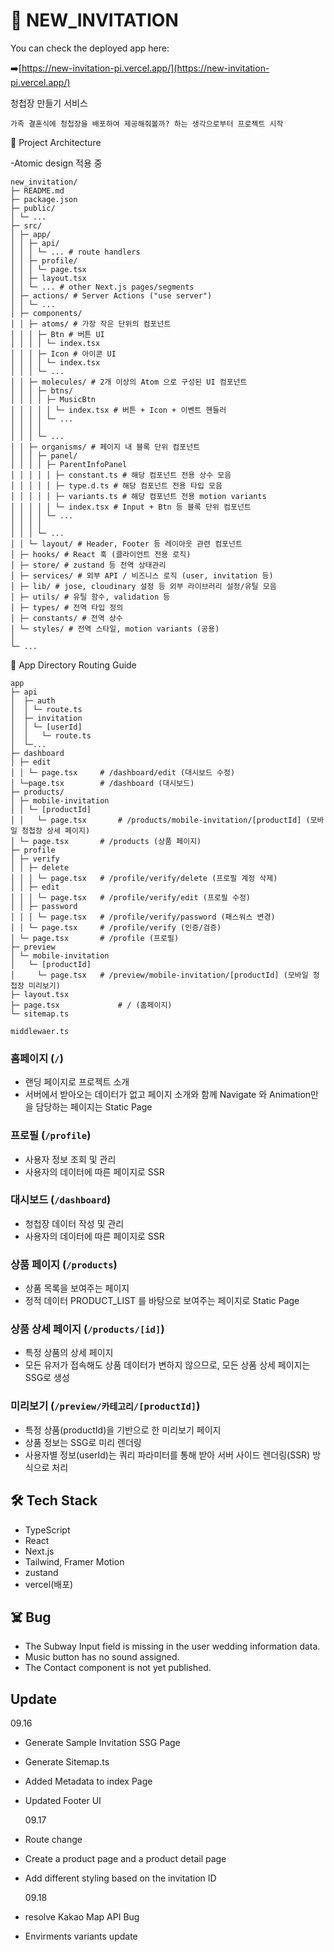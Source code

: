 # 💌 NEW_INVITATION

You can check the deployed app here:

➡️[https://new-invitation-pi.vercel.app/](https://new-invitation-pi.vercel.app/)

청첩장 만들기 서비스

`가족 결혼식에 청첩장을 배포하여 제공해줘볼까? 하는 생각으로부터 프로젝트 시작`

📁 Project Architecture

-Atomic design 적용 중

```
new_invitation/
├─ README.md
├─ package.json
├─ public/
│ └─ ...
├─ src/
│ ├─ app/
│ │ ├─ api/
│ │ │ └─ ... # route handlers
│ │ ├─ profile/
│ │ │ └─ page.tsx
│ │ ├─ layout.tsx
│ │ └─ ... # other Next.js pages/segments
│ ├─ actions/ # Server Actions ("use server")
│ │ └─ ...
│ ├─ components/
│ │ ├─ atoms/ # 가장 작은 단위의 컴포넌트
│ │ │ ├─ Btn # 버튼 UI
│ │ │ │ └─ index.tsx
│ │ │ ├─ Icon # 아이콘 UI
│ │ │ │ └─ index.tsx
│ │ │ └─ ...
│ │ ├─ molecules/ # 2개 이상의 Atom 으로 구성된 UI 컴포넌트
│ │ │ ├─ btns/
│ │ │ │ ├─ MusicBtn
│ │ │ │ │ └─ index.tsx # 버튼 + Icon + 이벤트 핸들러
│ │ │ │ └─ ...
│ │ │ │
│ │ │ └─ ...
│ │ ├─ organisms/ # 페이지 내 블록 단위 컴포넌트
│ │ │ ├─ panel/
│ │ │ │ ├─ ParentInfoPanel
│ │ │ │ │ ├─ constant.ts # 해당 컴포넌트 전용 상수 모음
│ │ │ │ │ ├─ type.d.ts # 해당 컴포넌트 전용 타입 모음
│ │ │ │ │ ├─ variants.ts # 해당 컴포넌트 전용 motion variants
│ │ │ │ │ └─ index.tsx # Input + Btn 등 블록 단위 컴포넌트
│ │ │ │ └─ ...
│ │ │ │
│ │ │ └─ ...
│ │ └─ layout/ # Header, Footer 등 레이아웃 관련 컴포넌트
│ ├─ hooks/ # React 훅 (클라이언트 전용 로직)
│ ├─ store/ # zustand 등 전역 상태관리
│ ├─ services/ # 외부 API / 비즈니스 로직 (user, invitation 등)
│ ├─ lib/ # jose, cloudinary 설정 등 외부 라이브러리 설정/유틸 모음
│ ├─ utils/ # 유틸 함수, validation 등
│ ├─ types/ # 전역 타입 정의
│ ├─ constants/ # 전역 상수
│ └─ styles/ # 전역 스타일, motion variants (공용)
│
└─ ...

```

📁 App Directory Routing Guide

```
app
├─ api
│  ├─ auth
│  │ └─ route.ts
│  ├─ invitation
│  │ └─ [userId]
│  │   └─ route.ts
│  └─...
├─ dashboard
│ ├─ edit
│ │ └─ page.tsx     # /dashboard/edit (대시보드 수정)
│ └─page.tsx        # /dashboard (대시보드)
├─ products/
│ ├─ mobile-invitation
│ │ └─ [productId]
│ │   └─ page.tsx       # /products/mobile-invitation/[productId] (모바일 청첩장 상세 페이지)
│ └─ page.tsx       # /products (상품 페이지)
├─ profile
│ ├─ verify
│ │ ├─ delete
│ │ │ └─ page.tsx   # /profile/verify/delete (프로필 계정 삭제)
│ │ ├─ edit
│ │ │ └─ page.tsx   # /profile/verify/edit (프로필 수정)
│ │ ├─ password
│ │ │ └─ page.tsx   # /profile/verify/password (패스워스 변경)
│ │ └─ page.tsx     # /profile/verify (인증/검증)
│ └─ page.tsx       # /profile (프로필)
├─ preview
│ └─ mobile-invitation
│   └─ [productId]
│     └─ page.tsx   # /preview/mobile-invitation/[productId] (모바일 청첩장 미리보기)
├─ layout.tsx
├─ page.tsx             # / (홈페이지)
└─ sitemap.ts

middlewaer.ts

```

### 홈페이지 (`/`)

- 랜딩 페이지로 프로젝트 소개
- 서버에서 받아오는 데이터가 없고 페이지 소개와 함께 Navigate 와 Animation만을 담당하는 페이지는 Static Page

### 프로필 (`/profile`)

- 사용자 정보 조회 및 관리
- 사용자의 데이터에 따른 페이지로 SSR

### 대시보드 (`/dashboard`)

- 청첩장 데이터 작성 및 관리
- 사용자의 데이터에 따른 페이지로 SSR

### 상품 페이지 (`/products`)

- 상품 목록을 보여주는 페이지
- 정적 데이터 PRODUCT_LIST 를 바탕으로 보여주는 페이지로 Static Page

### 상품 상세 페이지 (`/products/[id]`)

- 특정 상품의 상세 페이지
- 모든 유저가 접속해도 상품 데이터가 변하지 않으므로, 모든 상품 상세 페이지는 SSG로 생성

### 미리보기 (`/preview/카테고리/[productId]`)

- 특정 상품(productId)을 기반으로 한 미리보기 페이지
- 상품 정보는 SSG로 미리 렌더링
- 사용자별 정보(userId)는 쿼리 파라미터를 통해 받아 서버 사이드 렌더링(SSR) 방식으로 처리

## 🛠 Tech Stack

- TypeScript
- React
- Next.js
- Tailwind, Framer Motion
- zustand
- vercel(배포)

## ☠️ Bug

- The Subway Input field is missing in the user wedding information data.
- Music button has no sound assigned.
- The Contact component is not yet published.

## Update

09.16

- Generate Sample Invitation SSG Page
- Generate Sitemap.ts
- Added Metadata to index Page
- Updated Footer UI

  09.17

- Route change
- Create a product page and a product detail page
- Add different styling based on the invitation ID

  09.18

- resolve Kakao Map API Bug
- Envirments variants update
